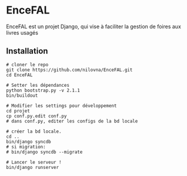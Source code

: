 # EnceFAL

EnceFAL est un projet Django, qui vise à faciliter la gestion de foires aux livres usagés

## Installation

```
# cloner le repo
git clone https://github.com/nilovna/EnceFAL.git
cd EnceFAL

# Setter les dépendances
python bootstrap.py -v 2.1.1
bin/buildout

# Modifier les settings pour développement
cd projet
cp conf.py.edit conf.py
# dans conf.py, editer les configs de la bd locale

# créer la bd locale.
cd ..
bin/django syncdb
# si migration:
# bin/django syncdb --migrate

# Lancer le serveur !
bin/django runserver
```
